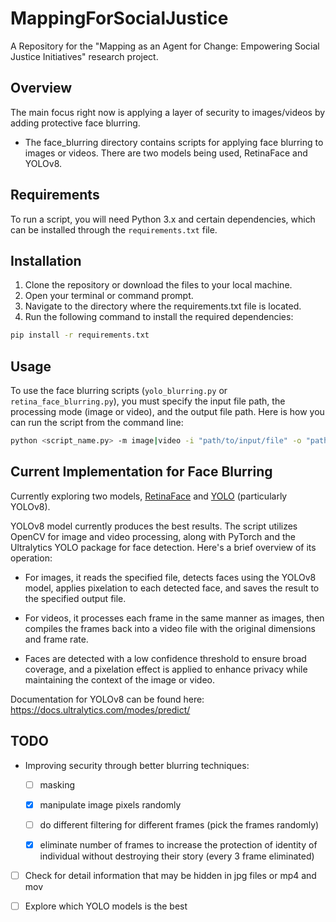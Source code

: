 # MappingForSocialJustice

A Repository for the "Mapping as an Agent for Change: Empowering Social Justice Initiatives" research project.

## Overview

The main focus right now is applying a layer of security to images/videos by adding protective face blurring.

- The face_blurring directory contains scripts for applying face blurring to images or videos. There are two models being used, RetinaFace and YOLOv8.

## Requirements

To run a script, you will need Python 3.x and certain dependencies, which can be installed through the `requirements.txt` file.

## Installation

1. Clone the repository or download the files to your local machine.
2. Open your terminal or command prompt.
3. Navigate to the directory where the requirements.txt file is located.
4. Run the following command to install the required dependencies:

```bash
pip install -r requirements.txt
```

## Usage

To use the face blurring scripts (`yolo_blurring.py` or `retina_face_blurring.py`), you must specify the input file path, the processing mode (image or video), and the output file path. Here is how you can run the script from the command line:

```bash
python <script_name.py> -m image|video -i "path/to/input/file" -o "path/to/output/file"
```

## Current Implementation for Face Blurring

Currently exploring two models, [RetinaFace](https://github.com/serengil/retinaface?tab=readme-ov-file) and [YOLO](https://github.com/derronqi/yolov8-face) (particularly YOLOv8).

YOLOv8 model currently produces the best results. The script utilizes OpenCV for image and video processing, along with PyTorch and the Ultralytics YOLO package for face detection. Here's a brief overview of its operation:

- For images, it reads the specified file, detects faces using the YOLOv8 model, applies pixelation to each detected face, and saves the result to the specified output file.

- For videos, it processes each frame in the same manner as images, then compiles the frames back into a video file with the original dimensions and frame rate.

- Faces are detected with a low confidence threshold to ensure broad coverage, and a pixelation effect is applied to enhance privacy while maintaining the context of the image or video.

Documentation for YOLOv8 can be found here: https://docs.ultralytics.com/modes/predict/

## TODO

- Improving security through better blurring techniques:

  - [ ] masking

  - [x] manipulate image pixels randomly

  - [ ] do different filtering for different frames (pick the frames randomly)

  - [x] eliminate number of frames to increase the protection of identity of individual without destroying their story (every 3 frame eliminated)

- [ ] Check for detail information that may be hidden in jpg files or mp4 and mov

- [ ] Explore which YOLO models is the best
